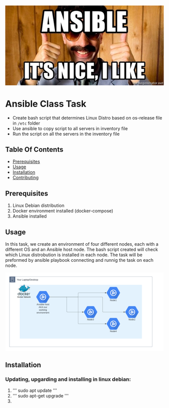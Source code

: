 ![Ansible Is Nice](ansibleitsnice.jpg)

# Ansible Class Task

- Create bash script that determines Linux Distro based on os-release file in `/etc` folder
- Use ansible to copy script to all servers in inventory file
- Run the script on all the servers in the inventory file


## Table Of Contents

- [Prerequisites](#prerequisites)
- [Usage](#usage)
- [Installation](#installation)
- [Contributing](#contributing)


## Prerequisites
1. Linux Debian distribution 
2. Docker environment installed (docker-compose)
3. Ansible installed


## Usage 
In this task, we create an environment of four different nodes, each with a different OS and an Ansible host node. 
The bash script created will check which Linux distrobution is installed in each node. 
The task will be preformed by ansible playbook connecting and runnig the task on each node. 

![Architecture](ansible_arch.png)


## Installation 
### Updating, upgarding and installing in linux debian: 

1. ''' sudo apt update '''
2. ''' sudo apt-get upgrade '''
3. 

